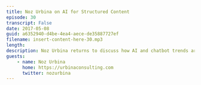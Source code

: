 ```yaml
---
title: Noz Urbina on AI for Structured Content
episode: 30
transcript: False
date: 2017-05-08
guid: a6352940-d4be-4ea4-aece-de35887727ef
filename: insert-content-here-30.mp3
length: 
description: Noz Urbina returns to discuss how AI and chatbot trends are driving improvements in content reuse.
guests:
    - name: Noz Urbina
      home: https://urbinaconsulting.com
      twitter: nozurbina
---
```

